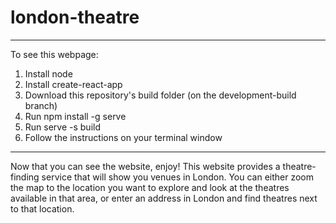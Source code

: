 # london-theatre
-------------------
To see this webpage:
1) Install node
2) Install create-react-app
3) Download this repository's build folder (on the development-build branch)
4) Run npm install -g serve
5) Run serve -s build
6) Follow the instructions on your terminal window
-------------------

Now that you can see the website, enjoy! 
This website provides a theatre-finding service that will show you venues in London.
You can either zoom the map to the location you want to explore and look at the theatres available in that area, or enter an address in London and find theatres next to that location.
